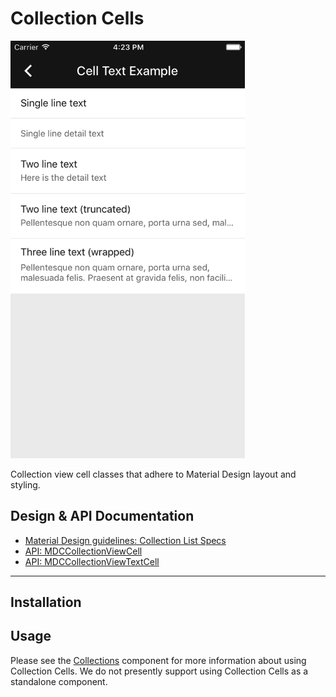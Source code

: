 <!--docs:
title: "Collection Cells"
layout: detail
section: components
excerpt: "Collection view cell classes that adhere to Material Design layout and styling."
iconId: list
path: /catalog/collections/collection-cells/
api_doc_root: true
-->

# Collection Cells

<div class="article__asset article__asset--screenshot">
  <img src="docs/assets/collection_cells.png" alt="Collection Cells" width="375">
</div>

Collection view cell classes that adhere to Material Design layout and styling.

## Design & API Documentation

<ul class="icon-list">
  <li class="icon-list-item icon-list-item--spec"><a href="https://material.io/go/design-lists#lists-specs">Material Design guidelines: Collection List Specs</a></li>
  <li class="icon-list-item icon-list-item--link"><a href="https://material.io/components/ios/catalog/collections/collection-cells/api-docs/Classes/MDCCollectionViewCell.html">API: MDCCollectionViewCell</a></li>
  <li class="icon-list-item icon-list-item--link"><a href="https://material.io/components/ios/catalog/collections/collection-cells/api-docs/Classes/MDCCollectionViewTextCell.html">API: MDCCollectionViewTextCell</a></li>
</ul>

- - -

## Installation

## Usage

Please see the [Collections](../Collections/) component for more information about using Collection
Cells. We do not presently support using Collection Cells as a standalone component.
